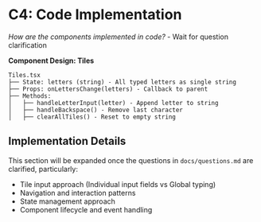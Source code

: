 # C4: Code Implementation

*How are the components implemented in code?* - Wait for question clarification

**Component Design: Tiles**
```
Tiles.tsx
├── State: letters (string) - All typed letters as single string
├── Props: onLettersChange(letters) - Callback to parent
├── Methods:
│   ├── handleLetterInput(letter) - Append letter to string
│   ├── handleBackspace() - Remove last character
│   ├── clearAllTiles() - Reset to empty string
```

## Implementation Details

This section will be expanded once the questions in `docs/questions.md` are clarified, particularly:

- Tile input approach (Individual input fields vs Global typing)
- Navigation and interaction patterns
- State management approach
- Component lifecycle and event handling